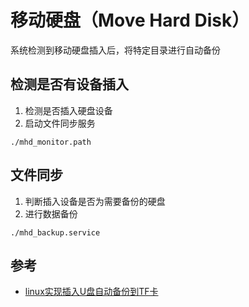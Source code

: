 # 移动硬盘（Move Hard Disk）

系统检测到移动硬盘插入后，将特定目录进行自动备份


## 检测是否有设备插入

1. 检测是否插入硬盘设备
2. 启动文件同步服务

```
./mhd_monitor.path
```

## 文件同步

1. 判断插入设备是否为需要备份的硬盘
2. 进行数据备份

```
./mhd_backup.service
```

## 参考

- [linux实现插入U盘自动备份到TF卡](https://zhuanlan.zhihu.com/p/389178014)

